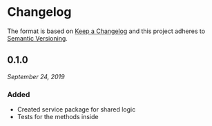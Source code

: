 # Changelog

The format is based on [Keep a Changelog](http://keepachangelog.com/en/1.0.0/)
and this project adheres to [Semantic Versioning](http://semver.org/spec/v2.0.0.html).


0.1.0
------------------------------
*September 24, 2019*

 ### Added
- Created service package for shared logic
- Tests for the methods inside
